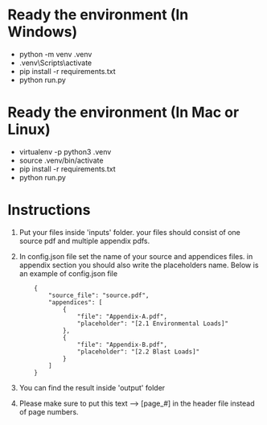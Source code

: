 # Ready the environment (In Windows)
- python -m venv .venv
- .venv\Scripts\activate
- pip install -r requirements.txt
- python run.py

# Ready the environment (In Mac or Linux)
- virtualenv -p python3 .venv
- source .venv/bin/activate
- pip install -r requirements.txt
- python run.py

# Instructions
1. Put your files inside 'inputs' folder. your files should consist of one source pdf and multiple appendix pdfs.

2. In config.json file set the name of your source and appendices files. in appendix section you should also write the placeholders name. Below is an example of config.json file

    ```
        {
            "source_file": "source.pdf",
            "appendices": [
                {
                    "file": "Appendix-A.pdf",
                    "placeholder": "[2.1 Environmental Loads]"
                },
                {
                    "file": "Appendix-B.pdf",
                    "placeholder": "[2.2 Blast Loads]"
                }
            ]
        }
    ```

3. You can find the result inside 'output' folder

4. Please make sure to put this text --> [page_#] in the header file instead of page numbers.